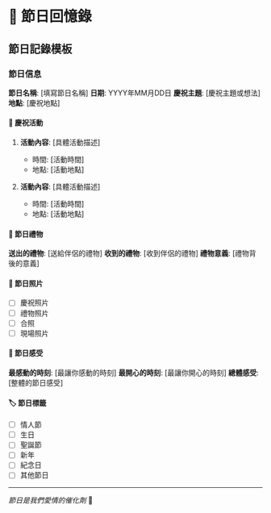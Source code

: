 # 🎉 節日回憶錄

## 節日記錄模板

### 節日信息
**節日名稱**: [填寫節日名稱]
**日期**: YYYY年MM月DD日
**慶祝主題**: [慶祝主題或想法]
**地點**: [慶祝地點]

#### 🎊 慶祝活動
1. **活動內容**: [具體活動描述]
   - 時間: [活動時間]
   - 地點: [活動地點]

2. **活動內容**: [具體活動描述]
   - 時間: [活動時間]
   - 地點: [活動地點]

#### 🎁 節日禮物
**送出的禮物**: [送給伴侶的禮物]
**收到的禮物**: [收到伴侶的禮物]
**禮物意義**: [禮物背後的意義]

#### 📸 節日照片
- [ ] 慶祝照片
- [ ] 禮物照片
- [ ] 合照
- [ ] 現場照片

#### 💭 節日感受
**最感動的時刻**: [最讓你感動的時刻]
**最開心的時刻**: [最讓你開心的時刻]
**總體感受**: [整體的節日感受]

#### 🏷️ 節日標籤
- [ ] 情人節
- [ ] 生日
- [ ] 聖誕節
- [ ] 新年
- [ ] 紀念日
- [ ] 其他節日

---

*節日是我們愛情的催化劑* 🎀